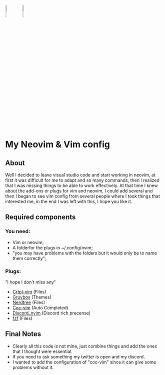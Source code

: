 <code><img width="10%" src="https://www.vectorlogo.zone/logos/neovimio/neovimio-ar21.svg"></code>
<code><img width="10%" src="https://www.vectorlogo.zone/logos/vim/vim-ar21.svg"></code>

# My Neovim & Vim config

## About

Well I decided to leave visual studio code and start working in neovim, at first it was difficult for me to adapt and so many commands, then I realized that I was missing things to be able to work effectively. At that time I knew about the add-ons or plugs for vim and neovim, I could add several and then I began to see vim config from several people where I took things that interested me, in the end I was left with this, I hope you like it.

## Required components

### You need:
 - Vim or neovim;
 - A folderfor the plugs in ~/.config/nvim;
 - "you may have problems with the folders but it would only be to name them correctly";
 
### Plugs:
"I hope I don't miss any"
- [Crtpl-vim](https://github.com/kien/ctrlp.vim) (Files)
- [Gruvbox](https://github.com/morhetz/gruvbox) (Themes)
- [Nerdtree](https://github.com/preservim/nerdtree) (Files)
- [Coc-vim](https://github.com/neoclide/coc.nvim) (Auto Completed)
- [Discord_nvim](https://github.com/aurieh/discord.nvim) (Discord rich precense)
- [fzf](https://github.com/junegunn/fzf.vim) (Files)

## Final Notes

- Clearly all this code is not mine, just combine things and add the ones that I thought were essential.
- If you need to ask something my twitter is open and my discord.
- I wanted to add the configuration of "coc-vim" since it can give some problems without it.

